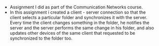 - Assignment I did as part of the Communication Networks course.
- In this assignment i created a client - server connection so that the client selects a particular folder and synchronizes it with the server. 
Every time the client changes something in the folder, he notifies the server and the server performs the same change in his folder, 
and also updates other devices of the same client that requested to be synchronized to the folder too.
